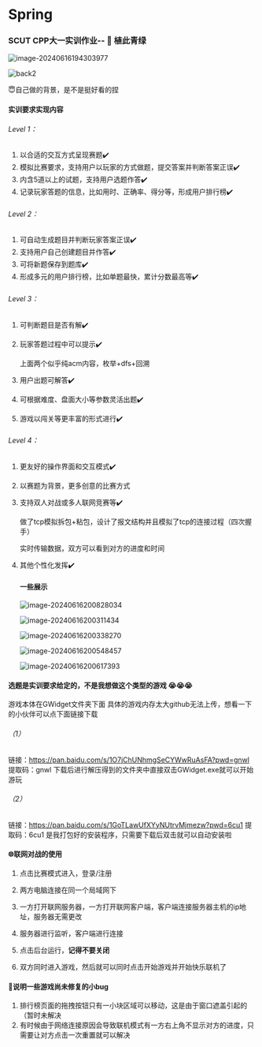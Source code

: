 # Spring

### SCUT CPP大一实训作业-- :deciduous_tree: 植此青绿 

![image-20240616194303977](README.assets/image-20240616194303977.png)

![back2](README.assets/back2.png)

:innocent:自己做的背景，是不是挺好看的捏

#### 实训要求实现内容

###### Level 1：

1. 以合适的交互方式呈现赛题:heavy_check_mark:
2. 模拟比赛要求，支持用户以玩家的方式做题，提交答案并判断答案正误:heavy_check_mark:
3. 内含5道以上的试题，支持用户选题作答:heavy_check_mark:
4. 记录玩家答题的信息，比如用时、正确率、得分等，形成用户排行榜:heavy_check_mark:

###### Level 2：

1. 可自动生成题目并判断玩家答案正误:heavy_check_mark:
2. 支持用户自己创建题目并作答:heavy_check_mark:
3. 可将新题保存到题库:heavy_check_mark:
4. 形成多元的用户排行榜，比如单题最快，累计分数最高等:heavy_check_mark:

###### Level 3：

1. 可判断题目是否有解:heavy_check_mark:

2. 玩家答题过程中可以提示:heavy_check_mark:

   上面两个似乎纯acm内容，枚举+dfs+回溯

3. 用户出题可解答:heavy_check_mark:

4. 可根据难度、盘面大小等参数灵活出题:heavy_check_mark:

5. 游戏以闯关等更丰富的形式进行:heavy_check_mark:

###### Level 4：

1. 更友好的操作界面和交互模式:heavy_check_mark:

2. 以赛题为背景，更多创意的比赛方式

3. 支持双人对战或多人联网竞赛等:heavy_check_mark:

   做了tcp模拟拆包+粘包，设计了报文结构并且模拟了tcp的连接过程（四次握手）

   实时传输数据，双方可以看到对方的进度和时间

4. 其他个性化发挥:heavy_check_mark:

   #### 一些展示

   ![image-20240616200828034](README.assets/image-20240616200828034.png)

   ![image-20240616200311434](README.assets/image-20240616200311434.png)

   ![image-20240616200338270](README.assets/image-20240616200338270.png)

   ![image-20240616200548457](README.assets/image-20240616200548457.png)

   ![image-20240616200617393](README.assets/image-20240616200617393.png)

   

#### 选题是实训要求给定的，不是我想做这个类型的游戏 :sob::sob::sob:

游戏本体在GWidget文件夹下面
具体的游戏内存太大github无法上传，想看一下的小伙伴可以点下面链接下载
###### （1）
链接：https://pan.baidu.com/s/1O7jChUNhmgSeCYWwRuAsFA?pwd=gnwl 
提取码：gnwl 
下载后进行解压得到的文件夹中直接双击GWidget.exe就可以开始游玩
###### （2）
链接：https://pan.baidu.com/s/1GoTLawUfXYyNUtrvMjmezw?pwd=6cu1 
提取码：6cu1 
是我打包好的安装程序，只需要下载后双击就可以自动安装啦

#### :globe_with_meridians:联网对战的使用 

1. 点击比赛模式进入，登录/注册

2. 两方电脑连接在同一个局域网下

3. 一方打开联网服务器，一方打开联网客户端，客户端连接服务器主机的ip地址，服务器无需更改

4. 服务器进行监听，客户端进行连接

5. 点击后台运行，**记得不要关闭**

6. 双方同时进入游戏，然后就可以同时点击开始游戏并开始快乐联机了

   

#### :bug:说明一些游戏尚未修复的小bug

1. 排行榜页面的拖拽按钮只有一小块区域可以移动，这是由于窗口遮盖引起的（暂时未解决
2. 有时候由于网络连接原因会导致联机模式有一方右上角不显示对方的进度，只需要让对方点击一次重置就可以解决
